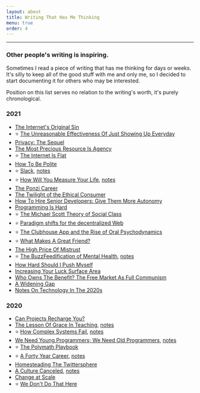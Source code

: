 ```yaml
---
layout: about
title: Writing That Has Me Thinking
menu: true
order: 4
---
```


---

### Other people's writing is inspiring.

Sometimes I read a piece of writing that has me thinking for days or weeks. It's silly to keep all of the good stuff with me and only me, so I decided to start documenting it for others who may be interested.

Position on this list serves no relation to the writing's worth, it's purely chronological.

### 2021

- [The Internet's Original Sin](https://warzel.substack.com/p/the-internets-original-sin)
- ⭐️ [The Unreasonable Effectiveness Of Just Showing Up Everyday](https://typesense.org/blog/the-unreasonable-effectiveness-of-just-showing-up-everyday)
- [Privacy: The Sequel](https://www.theawl.com/2015/09/privacy-the-sequel/)
- [The Most Precious Resource Is Agency](https://simonsarris.substack.com/p/the-most-precious-resource-is-agency)
- ⭐️ [The Internet Is Flat](https://warzel.substack.com/p/the-internet-is-flat)
- [How To Be Polite](https://medium.com/s/story/how-to-be-polite-9bf1e69e888c)
- ⭐️ [Slack](https://fs.blog/2021/05/slack/), [notes](https://twitter.com/mergesort/status/1391435483893452801?s=21)
- ⭐️ [How Will You Measure Your Life](https://hbr.org/2010/07/how-will-you-measure-your-life), [notes](https://twitter.com/mergesort/status/1393944871921229824)
- [The Ponzi Career](https://www.drorpoleg.com/the-ponzi-career)
- [The Twilight of the Ethical Consumer](https://atmos.earth/ethical-consumerism)
- [How To Hire Senior Developers: Give Them More Autonomy](https://hiringengineersbook.com/post/autonomy/)
- [Programming Is Hard](https://dorinlazar.ro/2021-02-programming-is-hard)
- ⭐️ [The Michael Scott Theory of Social Class](https://alexdanco.com/2021/01/22/the-michael-scott-theory-of-social-class/)
- ⭐️ [Paradigm shifts for the decentralized Web](https://ruben.verborgh.org/blog/2017/12/20/paradigm-shifts-for-the-decentralized-web/)
- ⭐️ [The Clubhouse App and the Rise of Oral Psychodynamics](https://zeynep.substack.com/p/the-clubhouse-app-and-the-rise-of)
- ⭐️ [What Makes A Great Friend?](https://leowid.com/what-makes-a-great-friend-9-things-that-my-best-friend-matthias-does)
- [The High Price Of Mistrust](https://fs.blog/2021/01/mistrust/)
- ⭐️ [The BuzzFeedification of Mental Health](https://mentalhellth.substack.com/p/the-buzzfeed-ification-of-mental), [notes](https://twitter.com/mergesort/status/1393933538890850304)
- [How Hard Should I Push Myself](https://every.to/superorganizers/how-hard-should-i-push-myself)
- [Increasing Your Luck Surface Area](https://www.codusoperandi.com/posts/increasing-your-luck-surface-area)
- [Who Owns The Benefit? The Free Market As Full Communism](https://theanarchistlibrary.org/library/kevin-carson-who-owns-the-benefit-the-free-market-as-full-communism)
- [A Widening Gap](https://nbt.substack.com/p/a-widening-gap)
- [Notes On Technology In The 2020s](https://elidourado.com/blog/notes-on-technology-2020s/)

### 2020

- [Can Projects Recharge You?](https://davidhoang.substack.com/p/can-projects-recharge-you-an-approach)
- [The Lesson Of Grace In Teaching](http://mathyawp.blogspot.com/2013/01/the-lesson-of-grace-in-teaching.html), [notes](https://twitter.com/mergesort/status/1343377917334736897)
- ⭐️ [How Complex Systems Fail](https://how.complexsystems.fail), [notes](https://twitter.com/mergesort/status/1330689101583044609)
- [We Need Young Programmers; We Need Old Programmers](https://blog.ploeh.dk/2020/09/14/we-need-young-programmers-we-need-old-programmers/), [notes](https://twitter.com/mergesort/status/1309897292523220992)
- ⭐️ [The Polymath Playbook](https://salman.io/blog/polymath-playbook)
- ⭐️ [A Forty Year Career](https://lethain.com/forty-year-career/), [notes](https://twitter.com/mergesort/status/1303037290076409859)
- [Homesteading The Twittersphere](https://alexdanco.com/2020/08/21/homesteading-the-twittersphere/)
- [A Culture Canceled](https://americancompass.org/the-commons/a-culture-canceled/), [notes](https://twitter.com/mergesort/status/1289033220365987840)
- [Change at Scale](https://www.foureyes.me/post/change-at-scale/)
- ⭐️ [We Don't Do That Here](https://thagomizer.com/blog/2017/09/29/we-don-t-do-that-here.html)

